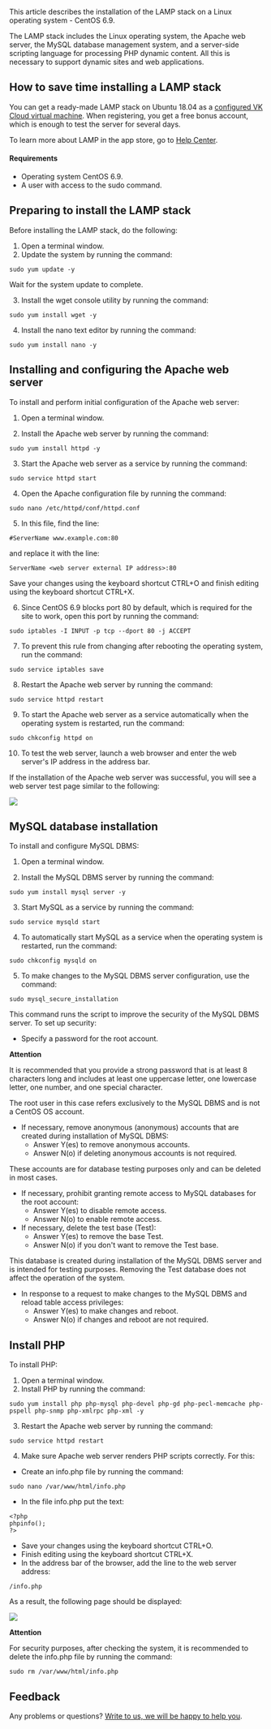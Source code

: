 This article describes the installation of the LAMP stack on a Linux operating system - CentOS 6.9.

The LAMP stack includes the Linux operating system, the Apache web server, the MySQL database management system, and a server-side scripting language for processing PHP dynamic content. All this is necessary to support dynamic sites and web applications.

## **How ​​to save time installing a LAMP stack**

You can get a ready-made LAMP stack on Ubuntu 18.04 as a [configured VK Cloud virtual machine](https://mcs.mail.ru/app/services/marketplace/). When registering, you get a free bonus account, which is enough to test the server for several days.

To learn more about LAMP in the app store, go to [Help Center](https://mcs.mail.ru/help/quick-start/-lamp-stack-apachephp).

#### Requirements

- Operating system CentOS 6.9.
- A user with access to the sudo command.

## Preparing to install the LAMP stack

Before installing the LAMP stack, do the following:

1. Open a terminal window.
2. Update the system by running the command:

```
sudo yum update -y
```

Wait for the system update to complete.

3. Install the wget console utility by running the command:

```
sudo yum install wget -y
```

4. Install the nano text editor by running the command:

```
sudo yum install nano -y
```

## Installing and configuring the Apache web server

To install and perform initial configuration of the Apache web server:

1. Open a terminal window.

2. Install the Apache web server by running the command:

```
sudo yum install httpd -y
```

3. Start the Apache web server as a service by running the command:

```
sudo service httpd start
```

4. Open the Apache configuration file by running the command:

```
sudo nano /etc/httpd/conf/httpd.conf
```

5. In this file, find the line:

```
#ServerName www.example.com:80
```

and replace it with the line:

```
ServerName <web server external IP address>:80
```

Save your changes using the keyboard shortcut CTRL+O and finish editing using the keyboard shortcut CTRL+X.

6. Since CentOS 6.9 blocks port 80 by default, which is required for the site to work, open this port by running the command:

```
sudo iptables -I INPUT -p tcp --dport 80 -j ACCEPT

```

7. To prevent this rule from changing after rebooting the operating system, run the command:

```
sudo service iptables save

```

8. Restart the Apache web server by running the command:

```
sudo service httpd restart

```

9. To start the Apache web server as a service automatically when the operating system is restarted, run the command:

```
sudo chkconfig httpd on

```

10. To test the web server, launch a web browser and enter the web server's IP address in the address bar.

If the installation of the Apache web server was successful, you will see a web server test page similar to the following:

**![](./assets/1557695489851-1557695489851-jpeg)**

## MySQL database installation

To install and configure MySQL DBMS:

1. Open a terminal window.

2. Install the MySQL DBMS server by running the command:

```
sudo yum install mysql server -y
```

3. Start MySQL as a service by running the command:

```
sudo service mysqld start

```

4. To automatically start MySQL as a service when the operating system is restarted, run the command:

```
sudo chkconfig mysqld on

```

5. To make changes to the MySQL DBMS server configuration, use the command:

```
sudo mysql_secure_installation
```

This command runs the script to improve the security of the MySQL DBMS server. To set up security:

- Specify a password for the root account.

<warn>

**Attention**

It is recommended that you provide a strong password that is at least 8 characters long and includes at least one uppercase letter, one lowercase letter, one number, and one special character.

</warn>

The root user in this case refers exclusively to the MySQL DBMS and is not a CentOS OS account.

- If necessary, remove anonymous (anonymous) accounts that are created during installation of MySQL DBMS:
  - Answer Y(es) to remove anonymous accounts.
  - Answer N(o) if deleting anonymous accounts is not required.

These accounts are for database testing purposes only and can be deleted in most cases.

- If necessary, prohibit granting remote access to MySQL databases for the root account:
  - Answer Y(es) to disable remote access.
  - Answer N(o) to enable remote access.
- If necessary, delete the test base (Test):
  - Answer Y(es) to remove the base Test.
  - Answer N(o) if you don't want to remove the Test base.

This database is created during installation of the MySQL DBMS server and is intended for testing purposes. Removing the Test database does not affect the operation of the system.

- In response to a request to make changes to the MySQL DBMS and reload table access privileges:
  - Answer Y(es) to make changes and reboot.
  - Answer N(o) if changes and reboot are not required.

## Install PHP

To install PHP:

1. Open a terminal window.
2. Install PHP by running the command:

```
sudo yum install php php-mysql php-devel php-gd php-pecl-memcache php-pspell php-snmp php-xmlrpc php-xml -y

```

3. Restart the Apache web server by running the command:

```
sudo service httpd restart

```

4. Make sure Apache web server renders PHP scripts correctly. For this:

- Create an info.php file by running the command:

```
sudo nano /var/www/html/info.php
```

- In the file info.php put the text:

```
<?php
phpinfo();
?>
```

- Save your changes using the keyboard shortcut CTRL+O.
- Finish editing using the keyboard shortcut CTRL+X.
- In the address bar of the browser, add the line to the web server address:

```
/info.php
```

As a result, the following page should be displayed:

**![](./assets/1557695836526-1557695836526-jpeg)**

<warn>

**Attention**

For security purposes, after checking the system, it is recommended to delete the info.php file by running the command:

```
sudo rm /var/www/html/info.php
```

</warn>

## **Feedback**

Any problems or questions? [Write to us, we will be happy to help you](https://mcs.mail.ru/help/contact-us).
